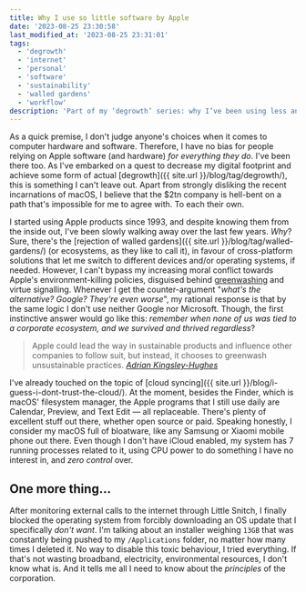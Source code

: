 ```yaml
---
title: Why I use so little software by Apple
date: '2023-08-25 23:30:58'
last_modified_at: '2023-08-25 23:31:01'
tags:
  - 'degrowth'
  - 'internet'
  - 'personal'
  - 'software'
  - 'sustainability'
  - 'walled gardens'
  - 'workflow'
description: 'Part of my ‘degrowth’ series: why I’ve been using less and less Apple products. Might sound like venting, though it’s not.'
---
```

As a quick premise, I don't judge anyone's choices when it comes to computer hardware and software. Therefore, I have no bias for people relying on Apple software (and hardware) _for everything they do_. I've been there too. As I've embarked on a quest to decrease my digital footprint and achieve some form of actual [degrowth]({{ site.url }}/blog/tag/degrowth/), this is something I can't leave out. Apart from strongly disliking the recent incarnations of macOS, I believe that the $2tn company is hell-bent on a path that's impossible for me to agree with. To each their own.

I started using Apple products since 1993, and despite knowing them from the inside out, I've been slowly walking away over the last few years. _Why_? Sure, there's the [rejection of walled gardens]({{ site.url }}/blog/tag/walled-gardens/) (or ecosystems, as they like to call it), in favour of cross-platform solutions that let me switch to different devices and/or operating systems, if needed. However, I can't bypass my increasing moral conflict towards Apple's environment-killing policies, disguised behind [greenwashing](https://www.makeuseof.com/apple-isnt-as-green-as-it-pretends-to-be/) and virtue signalling. Whenever I get the counter-argument "_what's the alternative? Google? They're even worse_", my rational response is that by the same logic I don't use neither Google nor Microsoft. Though, the first instinctive answer would go like this: _remember when none of us was tied to a corporate ecosystem, and we survived and thrived regardless_?

> Apple could lead the way in sustainable products and influence other companies to follow suit, but instead, it chooses to greenwash unsustainable practices.
> <cite>[Adrian Kingsley-Hughes](https://www.zdnet.com/article/apple-should-stop-using-the-environment-as-a-sales-tactic-and-start-caring-for-the-planet/)</cite>

I've already touched on the topic of [cloud syncing]({{ site.url }}/blog/i-guess-i-dont-trust-the-cloud/). At the moment, besides the Finder, which is macOS' filesystem manager, the Apple programs that I still use daily are Calendar, Preview, and Text Edit — all replaceable. There's plenty of excellent stuff out there, whether open source or paid. Speaking honestly, I consider my macOS full of bloatware, like any Samsung or Xiaomi mobile phone out there. Even though I don't have iCloud enabled, my system has 7 running processes related to it, using CPU power to do something I have no interest in, and _zero control_ over.

## One more thing&hellip;

After monitoring external calls to the internet through Little Snitch, I finally blocked the operating system from forcibly downloading an OS update that I specifically _don't want_. I'm talking about an installer weighing `13GB` that was constantly being pushed to my `/Applications` folder, no matter how many times I deleted it. No way to disable this toxic behaviour, I tried everything. If that's not wasting broadband, electricity, environmental resources, I don't know what is. And it tells me all I need to know about the _principles_ of the corporation.